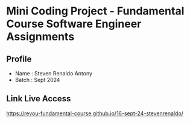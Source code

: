 <h1>Mini Coding Project - Fundamental Course Software Engineer Assignments</h1>

## Profile

- Name : Steven Renaldo Antony
- Batch : Sept 2024

## Link Live Access

https://revou-fundamental-course.github.io/16-sept-24-stevenrenaldo/
